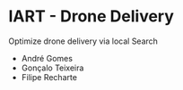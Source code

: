 # IART - Drone Delivery

Optimize drone delivery via local Search

* André Gomes
* Gonçalo Teixeira
* Filipe Recharte
